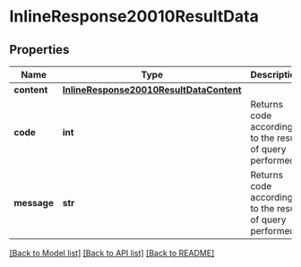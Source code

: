 # InlineResponse20010ResultData

## Properties
Name | Type | Description | Notes
------------ | ------------- | ------------- | -------------
**content** | [**InlineResponse20010ResultDataContent**](InlineResponse20010ResultDataContent.md) |  | [optional] 
**code** | **int** | Returns code according to the result of query performed. | [optional] 
**message** | **str** | Returns code according to the result of query performed. | [optional] 

[[Back to Model list]](../README.md#documentation-for-models) [[Back to API list]](../README.md#documentation-for-api-endpoints) [[Back to README]](../README.md)


